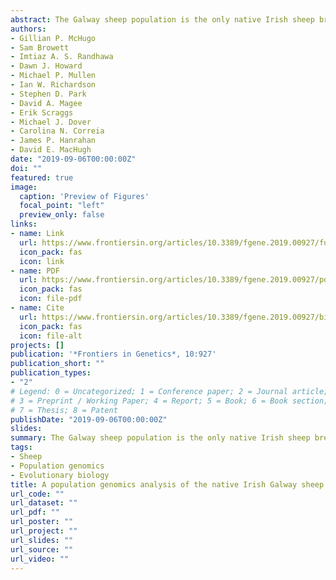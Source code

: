 ```yaml
---
abstract: The Galway sheep population is the only native Irish sheep breed and this livestock genetic resource is currently categorised as “at-risk”. In the present study, comparative population genomics analyses of Galway sheep and other sheep populations of European origin were used to investigate the microevolution and recent genetic history of the breed. These analyses support the hypothesis that British Leicester sheep were used in the formation of the Galway. When compared to conventional and endangered breeds, the Galway breed was intermediate in effective population size, genomic inbreeding and runs of homozygosity. This indicates that, although the Galway breed is declining, it is still relatively genetically diverse and that conservation and management plans informed by genomic information may aid its recovery. The Galway breed also exhibited distinct genomic signatures of artificial or natural selection when compared to other breeds, which highlighted candidate genes that may be involved in production and health traits.
authors:
- Gillian P. McHugo
- Sam Browett
- Imtiaz A. S. Randhawa
- Dawn J. Howard
- Michael P. Mullen
- Ian W. Richardson 
- Stephen D. Park
- David A. Magee
- Erik Scraggs
- Michael J. Dover
- Carolina N. Correia
- James P. Hanrahan
- David E. MacHugh
date: "2019-09-06T00:00:00Z"
doi: ""
featured: true
image:
  caption: 'Preview of Figures'
  focal_point: "left"
  preview_only: false
links:
- name: Link
  url: https://www.frontiersin.org/articles/10.3389/fgene.2019.00927/full
  icon_pack: fas
  icon: link
- name: PDF
  url: https://www.frontiersin.org/articles/10.3389/fgene.2019.00927/pdf
  icon_pack: fas
  icon: file-pdf
- name: Cite
  url: https://www.frontiersin.org/articles/10.3389/fgene.2019.00927/bibTex
  icon_pack: fas
  icon: file-alt
projects: []
publication: '*Frontiers in Genetics*, 10:927'
publication_short: ""
publication_types:
- "2"
# Legend: 0 = Uncategorized; 1 = Conference paper; 2 = Journal article;
# 3 = Preprint / Working Paper; 4 = Report; 5 = Book; 6 = Book section;
# 7 = Thesis; 8 = Patent
publishDate: "2019-09-06T00:00:00Z"
slides: 
summary: The Galway sheep population is the only native Irish sheep breed and this livestock genetic...
tags:
- Sheep
- Population genomics
- Evolutionary biology
title: A population genomics analysis of the native Irish Galway sheep breed
url_code: ""
url_dataset: ""
url_pdf: ""
url_poster: ""
url_project: ""
url_slides: ""
url_source: ""
url_video: ""
---
```


<script type="text/javascript" src="https://d1bxh8uas1mnw7.cloudfront.net/assets/embed.js"></script><div data-badge-popover="right" class="altmetric-embed" data-badge-type="donut" data-altmetric-id="65964326" />